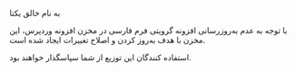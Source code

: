 <p>به نام خالق یکتا</p>
<p>با توجه به عدم به‌روزرسانی افزونه گرویتی فرم فارسی در مخزن افزونه وردپرس، این مخزن با هدف به‌روز کردن و اصلاح تغییرات ایجاد شده است.</p>
<p>استفاده کنندگان این توزیع از شما سپاسگذار خواهند بود.</p>
